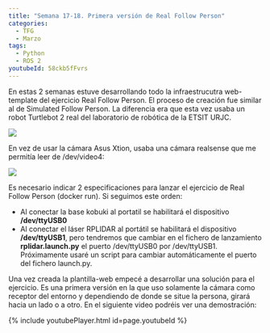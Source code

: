 ```yaml
---
title: "Semana 17-18. Primera versión de Real Follow Person"
categories:
  - TFG
  - Marzo
tags:
  - Python
  - ROS 2
youtubeId: 58ckb5fFvrs
---
```


En estas 2 semanas estuve desarrollando todo la infraestrucutra web-template del ejercicio Real Follow Person. El proceso de creación fue similar al de Simulated Follow Person. La diferencia era que esta vez usaba un robot Turtlebot 2 real del laboratorio de robótica de la ETSIT URJC.

![](/2021-tfg-carlos-caminero/images/real_turtlebot2.jpg)

En vez de usar la cámara Asus Xtion, usaba una cámara realsense que me permitía leer de /dev/video4:

![](/2021-tfg-carlos-caminero/images/intel_realsense.png)

Es necesario indicar 2 especificaciones para lanzar el ejercicio de Real Follow Person (docker run). Si seguimos este orden:
* Al conectar la base kobuki al portatil se habilitará el dispositivo **/dev/ttyUSB0**
* Al conectar el láser RPLIDAR al portátil se habilitará el dispositivo **/dev/ttyUSB1**, pero tendremos que cambiar en el fichero de lanzamiento **rplidar.launch.py** el puerto /dev/ttyUSB0 por /dev/ttyUSB1. Próximamente usaré un script para cambiar automáticamente el puerto del fichero launch.py.

Una vez creada la plantilla-web empecé a desarrollar una solución para el ejercicio. Es una primera versión en la que uso solamente la cámara como receptor del entorno y dependiendo de donde se situe la persona, girará hacia un lado o a otro. En el siguiente video podréis ver una demostración:

{% include youtubePlayer.html id=page.youtubeId %}
